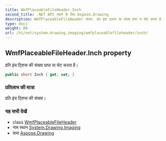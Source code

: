 ```yaml
---
title: WmfPlaceableFileHeader.Inch
second_title: .NET API संदर्भ के लिए Aspose.Drawing
description: WmfPlaceableFileHeader संपत्त. प्रत इंच ट्वप्स क संख्य प्रप्त य सेट करत है
type: docs
weight: 80
url: /hi/net/system.drawing.imaging/wmfplaceablefileheader/inch/
---
```

## WmfPlaceableFileHeader.Inch property

प्रति इंच ट्विप्स की संख्या प्राप्त या सेट करता है।

```csharp
public short Inch { get; set; }
```

### प्रतिलाभ की मात्रा

प्रति इंच ट्विप्स की संख्या।

### यह सभी देखें

* class [WmfPlaceableFileHeader](../)
* नाम स्थान [System.Drawing.Imaging](../../wmfplaceablefileheader/)
* सभा [Aspose.Drawing](../../../)


